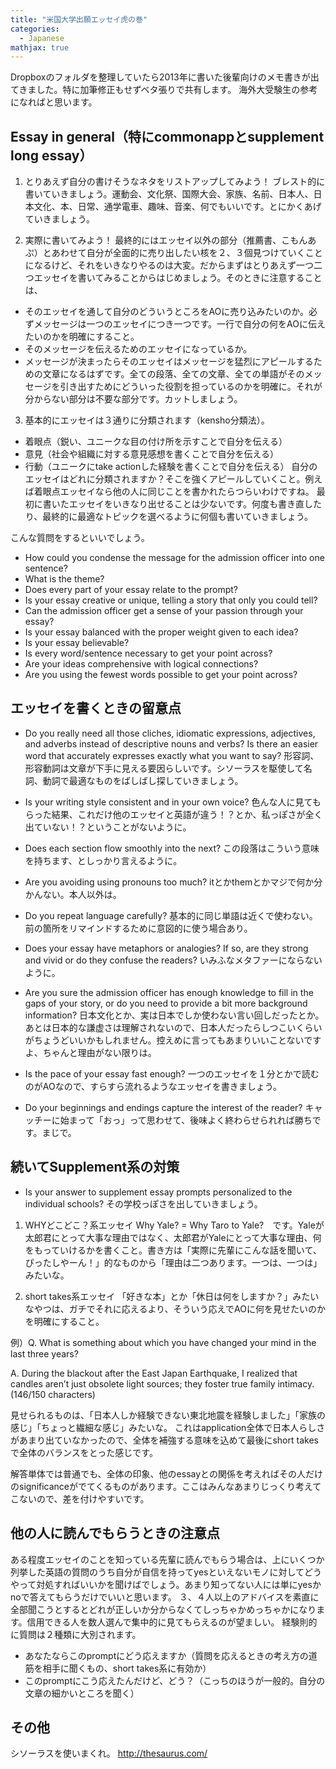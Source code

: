```yaml
---
title: "米国大学出願エッセイ虎の巻"
categories:
  - Japanese
mathjax: true
---
```


Dropboxのフォルダを整理していたら2013年に書いた後輩向けのメモ書きが出てきました。特に加筆修正もせずベタ張りで共有します。
海外大受験生の参考になればと思います。

## Essay in general（特にcommonappとsupplement long essay）

1.	とりあえず自分の書けそうなネタをリストアップしてみよう！
ブレスト的に書いていきましょう。運動会、文化祭、国際大会、家族、名前、日本人、日本文化、本、日常、通学電車、趣味、音楽、何でもいいです。とにかくあげていきましょう。

2.	実際に書いてみよう！
最終的にはエッセイ以外の部分（推薦書、こもんあぷ）とあわせて自分が全面的に売り出したい核を２、３個見つけていくことになるけど、それをいきなりやるのは大変。だからまずはとりあえず一つ二つエッセイを書いてみることからはじめましょう。そのときに注意することは、
  *	そのエッセイを通して自分のどういうところをAOに売り込みたいのか。必ずメッセージは一つのエッセイにつき一つです。一行で自分の何をAOに伝えたいのかを明確にすること。
  * そのメッセージを伝えるためのエッセイになっているか。
  * メッセージが決まったらそのエッセイはメッセージを猛烈にアピールするための文章になるはずです。全ての段落、全ての文章、全ての単語がそのメッセージを引き出すためにどういった役割を担っているのかを明確に。それが分からない部分は不要な部分です。カットしましょう。

3. 基本的にエッセイは３通りに分類されます（kensho分類法）。
  * 着眼点（鋭い、ユニークな目の付け所を示すことで自分を伝える）
  * 意見（社会や組織に対する意見感想を書くことで自分を伝える）
  * 行動（ユニークにtake actionした経験を書くことで自分を伝える）
自分のエッセイはどれに分類されますか？そこを強くアピールしていくこと。例えば着眼点エッセイなら他の人に同じことを書かれたらつらいわけですね。
最初に書いたエッセイをいきなり出せることは少ないです。何度も書き直したり、最終的に最適なトピックを選べるように何個も書いていきましょう。

こんな質問をするといいでしょう。

* How could you condense the message for the admission officer into one sentence?
* What is the theme?
* Does every part of your essay relate to the prompt?
* Is your essay creative or unique, telling a story that only you could tell?
* Can the admission officer get a sense of your passion through your essay?
* Is your essay balanced with the proper weight given to each idea?
* Is your essay believable?
* Is every word/sentence necessary to get your point across?
* Are your ideas comprehensive with logical connections?
* Are you using the fewest words possible to get your point across?

## エッセイを書くときの留意点
* Do you really need all those cliches, idiomatic expressions, adjectives, and adverbs instead of descriptive nouns and verbs?
Is there an easier word that accurately expresses exactly what you want to say?
形容詞、形容動詞は文章が下手に見える要因らしいです。シソーラスを駆使して名詞、動詞で最適なものをばしばし探していきましょう。

* Is your writing style consistent and in your own voice?
色んな人に見てもらった結果、これだけ他のエッセイと英語が違う！？とか、私っぽさが全く出ていない！？ということがないように。

* Does each section flow smoothly into the next?
この段落はこういう意味を持ちます、としっかり言えるように。

* Are you avoiding using pronouns too much?
itとかthemとかマジで何か分かんない。本人以外は。

* Do you repeat language carefully?
基本的に同じ単語は近くで使わない。前の箇所をリマインドするために意図的に使う場合あり。

* Does your essay have metaphors or analogies? If so, are they strong and vivid or do they confuse the readers?
いみふなメタファーにならないように。

* Are you sure the admission officer has enough knowledge to fill in the gaps of your story, or do you need to provide a bit more background information?
日本文化とか、実は日本でしか使わない言い回しだったとか。あとは日本的な謙虚さは理解されないので、日本人だったらしつこいくらいがちょうどいいかもしれません。控えめに言ってもあまりいいことないですよ、ちゃんと理由がない限りは。

* Is the pace of your essay fast enough?
一つのエッセイを１分とかで読むのがAOなので、すらすら流れるようなエッセイを書きましょう。

* Do your beginnings and endings capture the interest of the reader?
キャッチーに始まって「おっ」って思わせて、後味よく終わらせられれば勝ちです。まじで。


## 続いてSupplement系の対策
* Is your answer to supplement essay prompts personalized to the individual schools?
その学校っぽさを出していきましょう。

1. WHYどこどこ？系エッセイ
Why Yale? = Why Taro to Yale?　です。Yaleが太郎君にとって大事な理由ではなく、太郎君がYaleにとって大事な理由、何をもっていけるかを書くこと。書き方は「実際に先輩にこんな話を聞いて、ぴったしやーん！」的なものから「理由は二つあります。一つは、一つは」みたいな。

2. short takes系エッセイ
「好きな本」とか「休日は何をしますか？」みたいなやつは、ガチでそれに応えるより、そういう応えでAOに何を見せたいのかを明確にすること。

例）Q. What is something about which you have changed your mind in the last three years?

A. During the blackout after the East Japan Earthquake, I realized that candles aren’t just obsolete light sources; they foster true family intimacy. (146/150 characters)

見せられるものは、「日本人しか経験できない東北地震を経験しました」「家族の感じ」「ちょっと繊細な感じ」みたいな。
これはapplication全体で日本人らしさがあまり出ていなかったので、全体を補強する意味を込めて最後にshort takesで全体のバランスをとった感じです。

解答単体では普通でも、全体の印象、他のessayとの関係を考えればその人だけのsignificanceがでてくるものがあります。ここはみんなあまりじっくり考えてこないので、差を付けやすいです。

## 他の人に読んでもらうときの注意点
ある程度エッセイのことを知っている先輩に読んでもらう場合は、上にいくつか列挙した英語の質問のうち自分が自信を持ってyesといえないモノに対してどうやって対処すればいいかを聞けばでしょう。あまり知ってない人には単にyesかnoで答えてもらうだけでいいと思います。
３、４人以上のアドバイスを素直に全部聞こうとするとどれが正しいか分からなくてしっちゃかめっちゃかになります。信用できる人を数人選んで集中的に見てもらえるのが望ましい。
経験則的に質問は２種類に大別されます。
* あなたならこのpromptにどう応えますか（質問を応えるときの考え方の道筋を相手に聞くもの、short takes系に有効か）
*	このpromptにこう応えたんだけど、どう？（こっちのほうが一般的。自分の文章の細かいところを聞く）

## その他
シソーラスを使いまくれ。
http://thesaurus.com/
